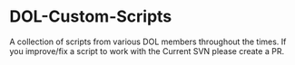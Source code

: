# DOL-Custom-Scripts

A collection of scripts from various DOL members throughout the times.
If you improve/fix a script to work with the Current SVN please create a PR.
